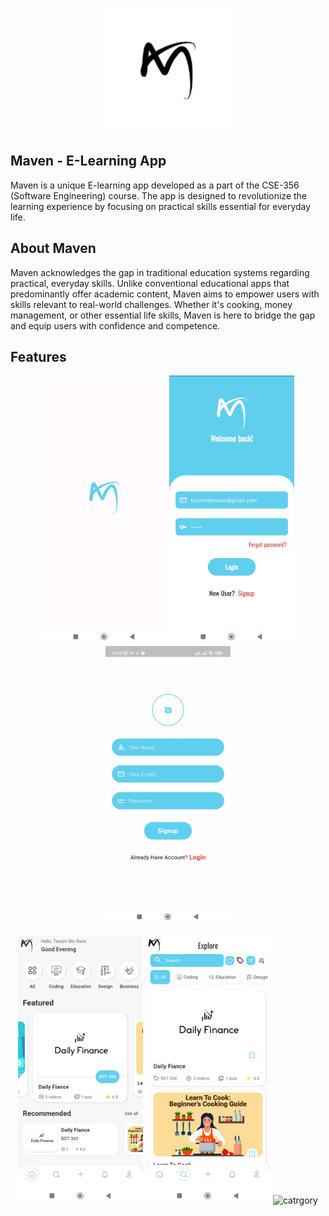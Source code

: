 <p align="center">
  <img src="https://raw.githubusercontent.com/Tanzimbn/Maven/master/images/logo.png" alt="Maven Logo" width="200"/>
</p>

## Maven - E-Learning App

Maven is a unique E-learning app developed as a part of the CSE-356 (Software Engineering) course. The app is designed to revolutionize the learning experience by focusing on practical skills essential for everyday life.

## About Maven

Maven acknowledges the gap in traditional education systems regarding practical, everyday skills. Unlike conventional educational apps that predominantly offer academic content, Maven aims to empower users with skills relevant to real-world challenges. Whether it's cooking, money management, or other essential life skills, Maven is here to bridge the gap and equip users with confidence and competence.

## Features
<p align="center">
  <img src="https://raw.githubusercontent.com/Tanzimbn/Maven/master/images/splash.jpg" alt="Maven splash" width="200"/>
  <img src="https://raw.githubusercontent.com/Tanzimbn/Maven/master/images/login.jpg" alt="Login" width="200"/>
  <img src="https://raw.githubusercontent.com/Tanzimbn/Maven/master/images/sign-up.jpg" alt="Sign-up" width="200"/>
</p>
<p align="center">
  <img src="https://raw.githubusercontent.com/Tanzimbn/Maven/master/images/home.jpg" alt="Maven home" width="200"/>
  <img src="https://raw.githubusercontent.com/Tanzimbn/Maven/master/images/explore.jpg" alt="Explore" width="200"/>
  <img src="https://raw.githubusercontent.com/Tanzimbn/Maven/master/images/catrgory.jpg" alt="catrgory" width="200"/>
</p>
